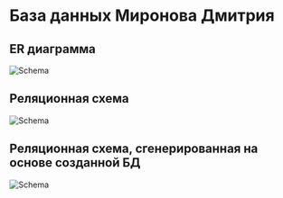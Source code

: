 # База данных Миронова Дмитрия<br>
## ER диаграмма<br>
![Schema](https://github.com/FR3NK1/mironov_bd/blob/main/images/lab%201.png)
## Реляционная схема<br>
![Schema](https://github.com/FR3NK1/mironov_bd/blob/main/images/lab%202.png)
## Реляционная схема, сгенерированная на основе созданной БД<br>
![Schema](https://github.com/FR3NK1/mironov_bd/blob/main/images/lab%203.png)
